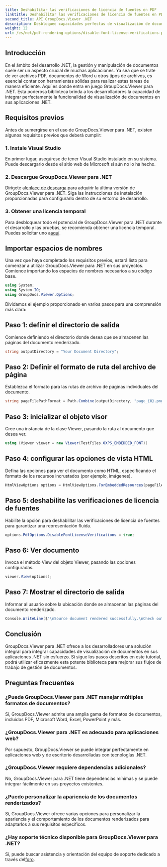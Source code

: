 ```yaml
---
title: Deshabilitar las verificaciones de licencia de fuentes en PDF
linktitle: Deshabilitar las verificaciones de licencia de fuentes en PDF
second_title: API GroupDocs.Viewer .NET
description: Desbloquee capacidades perfectas de visualización de documentos en su .NET con GroupDocs.Viewer para .NET. Integre y personalice fácilmente la representación de documentos con dependencias mínimas.
weight: 12
url: /es/net/pdf-rendering-options/disable-font-license-verifications-pdf/
---
```

## Introducción
En el ámbito del desarrollo .NET, la gestión y manipulación de documentos suele ser un aspecto crucial de muchas aplicaciones. Ya sea que se trate de ver archivos PDF, documentos de Word u otros tipos de archivos, es esencial contar con herramientas sólidas para realizar estas tareas de manera eficiente. Aquí es donde entra en juego GroupDocs.Viewer para .NET. Esta poderosa biblioteca brinda a los desarrolladores la capacidad de integrar perfectamente la funcionalidad de visualización de documentos en sus aplicaciones .NET.
## Requisitos previos
Antes de sumergirse en el uso de GroupDocs.Viewer para .NET, existen algunos requisitos previos que deberá cumplir:
### 1. Instale Visual Studio
En primer lugar, asegúrese de tener Visual Studio instalado en su sistema. Puede descargarlo desde el sitio web de Microsoft si aún no lo ha hecho.
### 2. Descargue GroupDocs.Viewer para .NET
 Dirígete al[enlace de descarga](https://releases.groupdocs.com/viewer/net/) para adquirir la última versión de GroupDocs.Viewer para .NET. Siga las instrucciones de instalación proporcionadas para configurarlo dentro de su entorno de desarrollo.
### 3. Obtener una licencia temporal
 Para desbloquear todo el potencial de GroupDocs.Viewer para .NET durante el desarrollo y las pruebas, se recomienda obtener una licencia temporal. Puedes solicitar uno a[aquí](https://purchase.groupdocs.com/temporary-license/).

## Importar espacios de nombres
Una vez que haya completado los requisitos previos, estará listo para comenzar a utilizar GroupDocs.Viewer para .NET en sus proyectos. Comience importando los espacios de nombres necesarios a su código base.
```csharp
using System;
using System.IO;
using GroupDocs.Viewer.Options;
```

Dividamos el ejemplo proporcionado en varios pasos para una comprensión más clara:
## Paso 1: definir el directorio de salida
Comience definiendo el directorio donde desea que se almacenen las páginas del documento renderizado.
```csharp
string outputDirectory = "Your Document Directory";
```
## Paso 2: Definir el formato de ruta del archivo de página
Establezca el formato para las rutas de archivo de páginas individuales del documento.
```csharp
string pageFilePathFormat = Path.Combine(outputDirectory, "page_{0}.png");
```
## Paso 3: inicializar el objeto visor
Cree una instancia de la clase Viewer, pasando la ruta al documento que desea ver.
```csharp
using (Viewer viewer = new Viewer(TestFiles.OXPS_EMBEDDED_FONT))
```
## Paso 4: configurar las opciones de vista HTML
Defina las opciones para ver el documento como HTML, especificando el formato de los recursos incrustados (por ejemplo, imágenes).
```csharp
HtmlViewOptions options = HtmlViewOptions.ForEmbeddedResources(pageFilePathFormat);
```
## Paso 5: deshabilite las verificaciones de licencia de fuentes
Habilite la opción para deshabilitar las verificaciones de licencia de fuentes para garantizar una representación fluida.
```csharp
options.PdfOptions.DisableFontLicenseVerifications = true;
```
## Paso 6: Ver documento
Invoca el método View del objeto Viewer, pasando las opciones configuradas.
```csharp
viewer.View(options);
```
## Paso 7: Mostrar el directorio de salida
Informar al usuario sobre la ubicación donde se almacenan las páginas del documento renderizado.
```csharp
Console.WriteLine($"\nSource document rendered successfully.\nCheck output in {outputDirectory}.");
```

## Conclusión
GroupDocs.Viewer para .NET ofrece a los desarrolladores una solución integral para integrar capacidades de visualización de documentos en sus aplicaciones .NET sin esfuerzo. Si sigue los pasos descritos en este tutorial, podrá utilizar eficazmente esta potente biblioteca para mejorar sus flujos de trabajo de gestión de documentos.
## Preguntas frecuentes
### ¿Puede GroupDocs.Viewer para .NET manejar múltiples formatos de documentos?
Sí, GroupDocs.Viewer admite una amplia gama de formatos de documentos, incluidos PDF, Microsoft Word, Excel, PowerPoint y más.
### ¿GroupDocs.Viewer para .NET es adecuado para aplicaciones web?
Por supuesto, GroupDocs.Viewer se puede integrar perfectamente en aplicaciones web y de escritorio desarrolladas con tecnologías .NET.
### ¿GroupDocs.Viewer requiere dependencias adicionales?
No, GroupDocs.Viewer para .NET tiene dependencias mínimas y se puede integrar fácilmente en sus proyectos existentes.
### ¿Puedo personalizar la apariencia de los documentos renderizados?
Sí, GroupDocs.Viewer ofrece varias opciones para personalizar la apariencia y el comportamiento de los documentos renderizados para adaptarlos a sus requisitos específicos.
### ¿Hay soporte técnico disponible para GroupDocs.Viewer para .NET?
 Sí, puede buscar asistencia y orientación del equipo de soporte dedicado a través del[foro](https://forum.groupdocs.com/c/viewer/9).